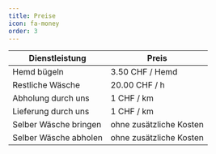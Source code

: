 ```yaml
---
title: Preise
icon: fa-money
order: 3
---
```


Dienstleistung | Preis
------------ | ------------- 
Hemd bügeln | 3.50 CHF / Hemd
Restliche Wäsche | 20.00 CHF / h 
Abholung durch uns | 1 CHF / km
Lieferung durch uns | 1 CHF / km
Selber Wäsche bringen | ohne zusätzliche Kosten
Selber Wäsche abholen | ohne zusätzliche Kosten


